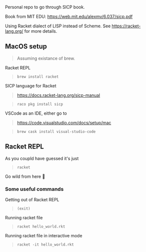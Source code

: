 Personal repo to go through SICP book.

Book from MIT EDU:
https://web.mit.edu/alexmv/6.037/sicp.pdf

Using Racket dialect of LISP instead of Scheme. See
https://racket-lang.org/ for more details.

## MacOS setup

> Assuming existance of brew.

Racket REPL
> `brew install racket`

SICP language for Racket
> https://docs.racket-lang.org/sicp-manual

> `raco pkg install sicp`

VSCode as an IDE, either go to
> https://code.visualstudio.com/docs/setup/mac

> `brew cask install visual-studio-code`

## Racket REPL

As you coupld have guessed it's just
> `racket`

Go wild from here :rocket:

### Some useful commands

Getting out of Racket REPL
> `(exit)`

Running racket file
> `racket hello_world.rkt`

Running racket file in interactive mode
> `racket -it hello_world.rkt`